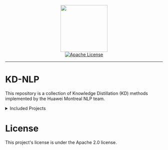 <p align="center">
  <img src="https://avatars.githubusercontent.com/u/12619994?s=200&v=4" width="150">
  <br />
  <a href="LICENSE"><img alt="Apache License" src="https://img.shields.io/badge/License-Apache%202.0-blue.svg" /></a>
</p>

--------------------------------------------------------------------------------

# KD-NLP
This repository is a collection of Knowledge Distillation (KD) methods implemented by the Huawei Montreal NLP team. 

<details><summary>Included Projects</summary><p>

* [**MATE-KD**](MATE-KD)
    * KD for model compression and study of use of adversarial training to improve student accuracy using just the logits of the teacher as in standard KD.
    * [MATE-KD: Masked Adversarial TExt, a Companion to Knowledge Distillation](https://arxiv.org/abs/2105.05912v1)
* [**Combined-KD**](Combined-KD)
    * Proposition of Combined-KD (ComKD) that takes advantage of data-augmentation and progressive training.
    * [How to Select One Among All? An Extensive Empirical Study Towards the Robustness of Knowledge Distillation in Natural Language Understanding](https://arxiv.org/abs/2109.05696v1)
* [**Minimax-kNN**](Minimax-kNN)
    * A sample efficient semi-supervised _k_NN data augmentation technique.
    * [Not Far Away, Not So Close: Sample Efficient Nearest Neighbour Data Augmentation via MiniMax](https://aclanthology.org/2021.findings-acl.309/)
* [**Glitter**](Glitter)
    * A universal sample efficient strategy for data augmentation.
    * [When Chosen Wisely, More Data Is What You Need: A Universal Sample-Efficient Strategy For Data Augmentation](https://aclanthology.org/2022.findings-acl.84/)

</p></details>

# License
This project's license is under the Apache 2.0 license.
